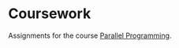 # Coursework

Assignments for the course [Parallel Programming](https://www.coursera.org/learn/parprog1).
